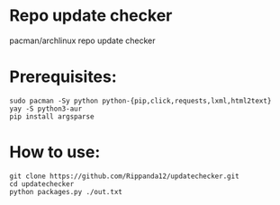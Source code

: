 # Repo update checker
pacman/archlinux repo update checker
# Prerequisites:
```
sudo pacman -Sy python python-{pip,click,requests,lxml,html2text}
yay -S python3-aur
pip install argsparse
```
# How to use:
```
git clone https://github.com/Rippanda12/updatechecker.git
cd updatechecker
python packages.py ./out.txt
```
